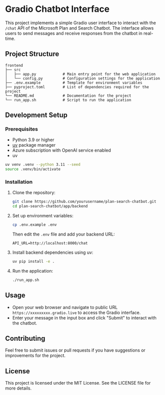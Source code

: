 # Gradio Chatbot Interface

This project implements a simple Gradio user interface to interact with the `/chat` API of the Microsoft Plan and Search Chatbot. The interface allows users to send messages and receive responses from the chatbot in real-time.

## Project Structure

```
frontend
├── src
│   ├── app.py            # Main entry point for the web application
│   └── config.py         # Configuration settings for the application 
├── .env.example          # Template for environment variables
├── pyproject.toml        # List of dependencies required for the project
└── README.md             # Documentation for the project
└── run_app.sh            # Script to run the application
```

## Development Setup

### Prerequisites

- Python 3.9 or higher
- [uv](https://github.com/astral-sh/uv) package manager
- Azure subscription with OpenAI service enabled
- uv
```bash
uv venv .venv --python 3.11 --seed
source .venv/bin/activate
```

### Installation

1. Clone the repository:
   ```bash
   git clone https://github.com/yourusername/plan-search-chatbot.git
   cd plan-search-chatbot/app/backend
   ```

2. Set up environment variables:
   ```bash
   cp .env.example .env
   ```
   Then edit the `.env` file and add your backend URL:
   ```
   API_URL=http://localhost:8000/chat

   ```

3. Install backend dependencies using uv:
   ```bash
   uv pip install -e .
   ```
   
4. Run the application:
   ```bash
   ./run_app.sh
   ```

## Usage

- Open your web browser and navigate to public URL `https://xxxxxxxxx.gradio.live` to access the Gradio interface.
- Enter your message in the input box and click "Submit" to interact with the chatbot.

## Contributing

Feel free to submit issues or pull requests if you have suggestions or improvements for the project.

## License

This project is licensed under the MIT License. See the LICENSE file for more details.